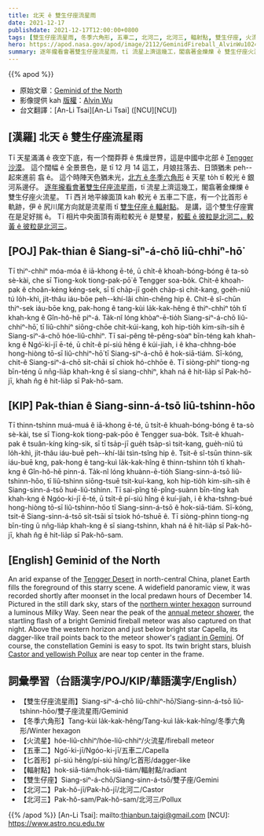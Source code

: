 ```yaml
---
title: 北天 ê 雙生仔座流星雨
date: 2021-12-17
publishdate: 2021-12-17T12:00:00+0800
tags: [雙生仔座流星雨, 冬季六角形, 五車二, 北河二, 北河三, 輻射點, 雙生仔座, 火流星, 流星雨]
hero: https://apod.nasa.gov/apod/image/2112/GeminidFireball_AlvinWu1024c.jpg
summary: 逐年攏看會著雙生仔座流星雨，tī 流星上濟這幾工，閣翕著金爍爍 ê 雙生仔座火流星。
---
```


{{% apod %}}

- 原始文章：[Geminid of the North](https://apod.nasa.gov/apod/ap211217.html)
- 影像提供 kah [版權][copyright]：[Alvin Wu](https://www.instagram.com/alvinwufoto/)
- 台文翻譯：[An-Li Tsai][An-Li Tsai] ([NCU][NCU])

## [漢羅] 北天 ê 雙生仔座流星雨
Tī 天星滿滿 ê 夜空下底，有一个闊莽莽 ê 焦燥世界，這是中國中北部 ê [Tengger 沙漠][Tengger Desert]。
這个闊幅 ê 全景景色，是 tī 12 月 14 這工，月娘拄落去、日頭猶未 peh--起來進前 翕 ê。
這个時陣天色猶未光，[北方 ê 冬季六角形][northern winter hexagon] ê 天星 to̍h tī 較光 ê 銀河系邊仔。
[逐年攏看會著雙生仔座流星雨][annual meteor shower]，tī 流星上濟這幾工，閣翕著金爍爍 ê 雙生仔座火流星。
Tī 西爿地平線面頂 kah 較光 ê 五車二下底，有一个比首形 ê 軌跡，伊 ê 尻川尾方向就是流星雨 tī [雙生仔座 ê 輻射點][radiant in Gemini]。
是講，這个雙生仔座實在是足好揣 ê。
Tī 相片中央面頂有兩粒較光 ê 是雙星，[較藍 ê 彼粒是北河二，較黃 ê 彼粒是北河三][Castor and yellowish Pollux]。


## [POJ] Pak-thian ê Siang-siⁿ-á-chō liû-chhiⁿ-hō͘
Tī thiⁿ-chhiⁿ móa-móa ê iā-khong ē-té, ū chi̍t-ê khoah-bóng-bóng ê ta-sò sè-kài, che sī Tiong-kok tiong-pak-pō͘ ê Tengger soa-bo̍k.
Chit-ê khoah-pak ê choân-kéng kéng-sek, sī tī cha̍p-jī goe̍h cha̍p-sì chit-kang, goe̍h-niû tú lo̍h-khì, ji̍t-thâu iáu-bōe peh--khí-lâi chìn-chêng hip ê.
Chit-ê sî-chūn thiⁿ-sek iáu-bōe kng, pak-hong ê tang-kùi la̍k-kak-hêng ê thiⁿ-chhiⁿ to̍h tī khah-kng ê Gîn-hô-hē piⁿ-á.
Ta̍k-nî lóng khòaⁿ-ē-tio̍h Siang-siⁿ-á-chō liû-chhiⁿ-hō͘, tī liû-chhiⁿ siōng-chōe chit-kúi-kang, koh hip-tio̍h kim-sih-sih ê Siang-siⁿ-á-chō hóe-liû-chhiⁿ.
Tī sai-pêng tē-pêng-sòaⁿ bīn-téng kah khah-kng ê Ngó͘-ki-jī ē-té, ū chi̍t-ê pí-siú hêng ê kúi-jiah, i ê kha-chhng-bóe hong-hiòng tō-sī liû-chhiⁿ-hō͘ tī Siang-siⁿ-á-chō ê hok-siā-tiám.
Sī-kóng, chit-ê Siang-siⁿ-á-chō si̍t-chāi sī chiok hó-chhōe ê.
Tī siòng-phìⁿ tiong-ng bīn-téng ū nn̄g-lia̍p khah-kng ê sī siang-chhiⁿ, khah ná ê hit-lia̍p sī Pak-hô-jī, khah n̂g ê hit-lia̍p sī Pak-hô-sam.


## [KIP] Pak-thian ê Siang-sinn-á-tsō liû-tshinn-hōo
Tī thinn-tshinn muá-muá ê iā-khong ē-té, ū tsi̍t-ê khuah-bóng-bóng ê ta-sò sè-kài, tse sī Tiong-kok tiong-pak-pōo ê Tengger sua-bo̍k.
Tsit-ê khuah-pak ê tsuân-kíng kíng-sik, sī tī tsa̍p-jī gue̍h tsa̍p-sì tsit-kang, gue̍h-niû tú lo̍h-khì, ji̍t-thâu iáu-buē peh--khí-lâi tsìn-tsîng hip ê.
Tsit-ê sî-tsūn thinn-sik iáu-buē kng, pak-hong ê tang-kuì la̍k-kak-hîng ê thinn-tshinn to̍h tī khah-kng ê Gîn-hô-hē pinn-á.
Ta̍k-nî lóng khuànn-ē-tio̍h Siang-sinn-á-tsō liû-tshinn-hōo, tī liû-tshinn siōng-tsuē tsit-kuí-kang, koh hip-tio̍h kim-sih-sih ê Siang-sinn-á-tsō hué-liû-tshinn.
Tī sai-pîng tē-pîng-suànn bīn-tíng kah khah-kng ê Ngóo-ki-jī ē-té, ū tsi̍t-ê pí-siú hîng ê kuí-jiah, i ê kha-tshng-bué hong-hiòng tō-sī liû-tshinn-hōo tī Siang-sinn-á-tsō ê hok-siā-tiám.
Sī-kóng, tsit-ê Siang-sinn-á-tsō si̍t-tsāi sī tsiok hó-tshuē ê.
Tī siòng-phìnn tiong-ng bīn-tíng ū nn̄g-lia̍p khah-kng ê sī siang-tshinn, khah ná ê hit-lia̍p sī Pak-hô-jī, khah n̂g ê hit-lia̍p sī Pak-hô-sam.

## [English] Geminid of the North
An arid expanse of the [Tengger Desert][Tengger Desert] in north-central China, planet Earth fills the foreground of this starry scene.
A widefield panoramic view, it was recorded shortly after moonset in the local predawn hours of December 14.
Pictured in the still dark sky, stars of the [northern winter hexagon][northern winter hexagon] surround a luminous Milky Way.
Seen near the peak of the [annual meteor shower][annual meteor shower], the startling flash of a bright Geminid fireball meteor was also captured on that night.
Above the western horizon and just below bright star Capella, its dagger-like trail points back to the meteor shower's [radiant in Gemini][radiant in Gemini].
Of course, the constellation Gemini is easy to spot.
Its twin bright stars, bluish [Castor and yellowish Pollux][Castor and yellowish Pollux] are near top center in the frame.

## 詞彙學習（台語漢字/POJ/KIP/華語漢字/English）
- 【雙生仔座流星雨】Siang-siⁿ-á-chō liû-chhiⁿ-hō͘/Siang-sinn-á-tsō liû-tshinn-hōo/雙子座流星雨/Geminid
- 【冬季六角形】Tang-kùi la̍k-kak-hêng/Tang-kuì la̍k-kak-hîng/冬季六角形/Winter hexagon
- 【火流星】hóe-liû-chhiⁿ/hóe-liû-chhiⁿ/火流星/fireball meteor
- 【五車二】Ngó͘-ki-jī/Ngóo-ki-jī/五車二/Capella
- 【匕首形】pí-siú hêng/pí-siú hîng/匕首形/dagger-like
- 【輻射點】hok-siā-tiám/hok-siā-tiám/輻射點/radiant
- 【雙生仔座】Siang-siⁿ-á-chō/Siang-sinn-á-tsō/雙子座/Gemini
- 【北河二】Pak-hô-jī/Pak-hô-jī/北河二/Castor
- 【北河三】Pak-hô-sam/Pak-hô-sam/北河三/Pollux


{{% /apod %}}
[An-Li Tsai]: mailto:thianbun.taigi@gmail.com
[NCU]: https://www.astro.ncu.edu.tw

[copyright]: https://apod.nasa.gov/apod/fap/lib/about_apod.html#srapply

[Tengger Desert]:https://earthobservatory.nasa.gov/images/16124/dust-storm-in-the-tengger-desert
[northern winter hexagon]:https://apod.nasa.gov/apod/ap191226.html
[annual meteor shower]:https://blogs.nasa.gov/Watch_the_Skies/2021/12/09/geminid-meteor-shower-nasa-to-livestream-annual-highlight-of-december-skies/
[radiant in Gemini]:https://apod.nasa.gov/apod/ap151217.html
[Castor and yellowish Pollux]:https://apod.nasa.gov/apod/ap170516.html
